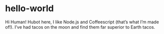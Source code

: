 # hello-world

Hi Human!
Hubot here, I like Node.js and Coffeescript (that’s what I’m made of!).
I’ve had tacos on the moon and find them far superior to Earth tacos.
